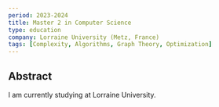 ```yaml
---
period: 2023-2024
title: Master 2 in Computer Science
type: education
company: Lorraine University (Metz, France)
tags: [Complexity, Algorithms, Graph Theory, Optimization]
---
```


## Abstract

I am currently studying at Lorraine University.